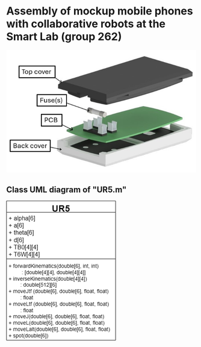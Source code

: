 # Assembly of mockup mobile phones with collaborative robots at the Smart Lab (group 262)
![Screenshot](media/frontpage.jpg) 
## Class UML diagram of "UR5.m"
![Screenshot](media/UR5-drawio.png) 
